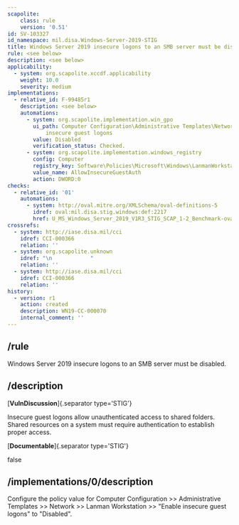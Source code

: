 ```yaml
---
scapolite:
    class: rule
    version: '0.51'
id: SV-103327
id_namespace: mil.disa.Windows-Server-2019-STIG
title: Windows Server 2019 insecure logons to an SMB server must be disabled.
rule: <see below>
description: <see below>
applicability:
  - system: org.scapolite.xccdf.applicability
    weight: 10.0
    severity: medium
implementations:
  - relative_id: F-99485r1
    description: <see below>
    automations:
      - system: org.scapolite.implementation.win_gpo
        ui_path: Computer Configuration\Administrative Templates\Network\Lanman Workstation\Enable
            insecure guest logons
        value: Disabled
        verification_status: Checked.
      - system: org.scapolite.implementation.windows_registry
        config: Computer
        registry_key: Software\Policies\Microsoft\Windows\LanmanWorkstation
        value_name: AllowInsecureGuestAuth
        action: DWORD:0
checks:
  - relative_id: '01'
    automations:
      - system: http://oval.mitre.org/XMLSchema/oval-definitions-5
        idref: oval:mil.disa.stig.windows:def:2217
        href: U_MS_Windows_Server_2019_V1R3_STIG_SCAP_1-2_Benchmark-oval.xml
crossrefs:
  - system: http://iase.disa.mil/cci
    idref: CCI-000366
    relation: ''
  - system: org.scapolite.unknown
    idref: "\n            "
    relation: ''
  - system: http://iase.disa.mil/cci
    idref: CCI-000366
    relation: ''
history:
  - version: r1
    action: created
    description: WN19-CC-000070
    internal_comment: ''
---
```



## /rule

Windows Server 2019 insecure logons to an SMB server must be disabled.

## /description

[**VulnDiscussion**]{.separator type='STIG'}

Insecure guest logons allow unauthenticated access to shared folders. Shared resources on a system must require authentication to establish proper access.

[**Documentable**]{.separator type='STIG'}

false

## /implementations/0/description

Configure the policy value for Computer Configuration >> Administrative Templates >> Network >> Lanman Workstation >> "Enable insecure guest logons" to "Disabled".
